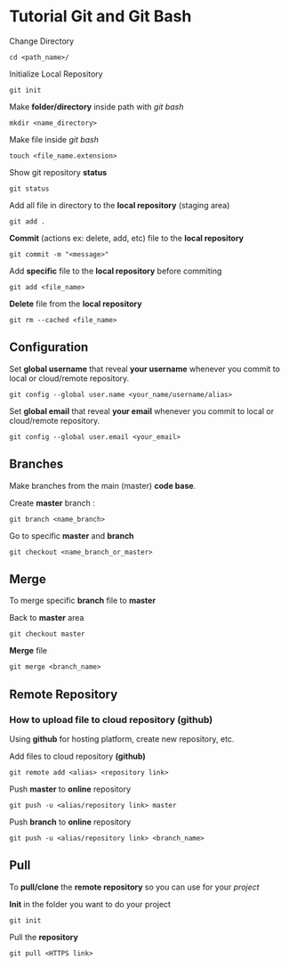 # Tutorial Git and Git Bash #

Change Directory

    cd <path_name>/

Initialize Local Repository

    git init

Make **folder/directory** inside path with *git bash*

    mkdir <name_directory>

Make file inside *git bash*

    touch <file_name.extension>

Show git repository **status**

    git status

Add all file in directory to the **local repository** (staging area)

    git add .

**Commit** (actions ex: delete, add, etc) file to the **local repository**

    git commit -m "<message>"

Add **specific** file to the **local repository** before commiting

    git add <file_name>

**Delete** file from the **local repository**

    git rm --cached <file_name>

## Configuration ##

Set **global username** that reveal **your username** whenever you commit to local or cloud/remote repository.

    git config --global user.name <your_name/username/alias>

Set **global email** that reveal **your email** whenever you commit to local or cloud/remote repository.

    git config --global user.email <your_email>

## Branches ##

Make branches from the main (master) **code base**.  

Create **master** branch :

    git branch <name_branch>

Go to specific **master** and **branch**

    git checkout <name_branch_or_master>

## Merge ##

To merge specific **branch** file to **master**  

Back to **master** area

    git checkout master

**Merge** file

    git merge <branch_name>

## Remote Repository ##

### How to upload file to cloud repository (github) ###

Using **github** for hosting platform, create new repository, etc.  

Add files to cloud repository **(github)**

    git remote add <alias> <repository link>

Push **master** to **online** repository

    git push -u <alias/repository link> master

Push **branch** to **online** repository

    git push -u <alias/repository link> <branch_name>

## Pull ##

To **pull/clone** the **remote repository** so you can use for your *project*

**Init** in the folder you want to do your project

    git init

Pull the **repository**

    git pull <HTTPS link>
